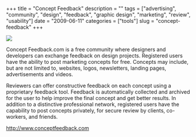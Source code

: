 +++
title = "Concept Feedback"
description = ""
tags = ["advertising", "community", "design", "feedback", "graphic design", "marketing", "review", "usability"]
date = "2009-06-11"
categories = ["tools"]
slug = "concept-feedback"
+++


<div class="tool-screenshot mb1"><a href="http://www.conceptfeedback.com/"><img id="bluga-thumbnail-2763" class="bluga-thumbnail custom" src="http://media.konigi.com/bluga/
wt52306d9d14e90_custom.jpg"/></a></div><p>Concept Feedback.com is a free community where designers and developers can exchange feedback on design projects. Registered users have the ability to post marketing concepts for free. Concepts may include, but are not limited to, websites, logos, newsletters, landing pages, advertisements and videos. </p>
<p>Reviewers can offer constructive feedback on each concept using a proprietary feedback tool. Feedback is automatically collected and archived for the user to help improve the final concept and get better results. In addition to a distinctive professional network, registered users have the capability to post concepts privately, for secure review by clients, co-workers, and friends.</p>
  
<p><a href="http://www.conceptfeedback.com/">http://www.conceptfeedback.com</a></p>
      
